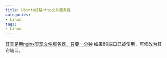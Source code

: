 ```yaml
---
title: Ubuntu搭建http文件服务器
categories:
- Linux
tags:
- Linux
---
```



[其实是用nginx实现文件服务器，只要一分钟](https://www.jianshu.com/p/d9f886a9666a)
如果80端口已被使用，可修改为其它端口。